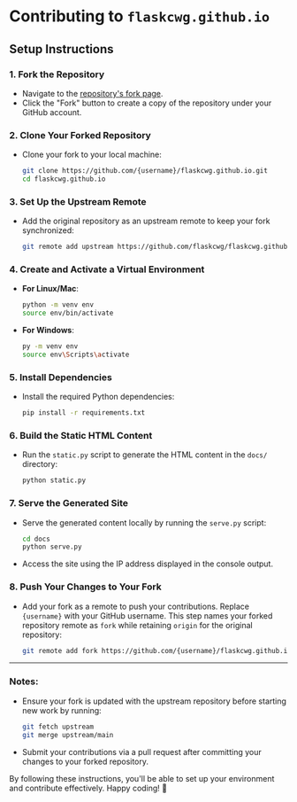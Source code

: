 # Contributing to `flaskcwg.github.io`

## Setup Instructions

### 1. **Fork the Repository**
- Navigate to the [repository's fork page](https://github.com/flaskcwg/flaskcwg.github.io/fork).
- Click the "Fork" button to create a copy of the repository under your GitHub account.

### 2. **Clone Your Forked Repository**
- Clone your fork to your local machine:

    ```bash
    git clone https://github.com/{username}/flaskcwg.github.io.git
    cd flaskcwg.github.io
    ```

### 3. **Set Up the Upstream Remote**
- Add the original repository as an upstream remote to keep your fork synchronized:

    ```bash
    git remote add upstream https://github.com/flaskcwg/flaskcwg.github.io.git
    ```

### 4. **Create and Activate a Virtual Environment**
- **For Linux/Mac**:

    ```bash
    python -m venv env
    source env/bin/activate
    ```

- **For Windows**:

    ```bash
    py -m venv env
    source env\Scripts\activate
    ```

### 5. **Install Dependencies**
- Install the required Python dependencies:

    ```bash
    pip install -r requirements.txt
    ```

### 6. **Build the Static HTML Content**
- Run the `static.py` script to generate the HTML content in the `docs/` directory:

    ```bash
    python static.py
    ```

### 7. **Serve the Generated Site**
- Serve the generated content locally by running the `serve.py` script:

    ```bash
    cd docs
    python serve.py
    ```

- Access the site using the IP address displayed in the console output.

### 8. **Push Your Changes to Your Fork**
- Add your fork as a remote to push your contributions. Replace `{username}` with your GitHub username. This step names your forked repository remote as `fork` while retaining `origin` for the original repository:

    ```bash
    git remote add fork https://github.com/{username}/flaskcwg.github.io.git
    ```

---

### Notes:
- Ensure your fork is updated with the upstream repository before starting new work by running:
    ```bash
    git fetch upstream
    git merge upstream/main
    ```
- Submit your contributions via a pull request after committing your changes to your forked repository.

By following these instructions, you'll be able to set up your environment and contribute effectively. Happy coding! 🎉
